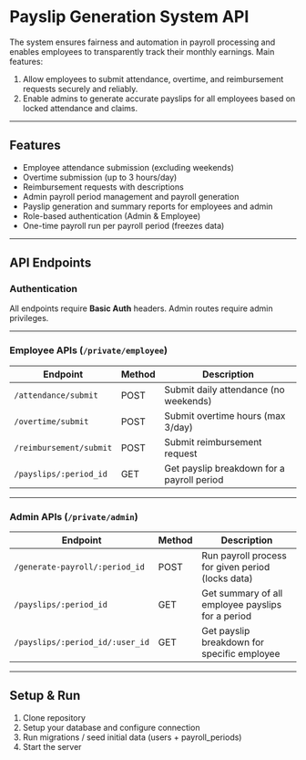 # Payslip Generation System API

The system ensures fairness and automation in payroll processing and enables employees to transparently track their monthly earnings. Main features:
1. Allow employees to submit attendance, overtime, and reimbursement requests securely and reliably.
2. Enable admins to generate accurate payslips for all employees based on locked attendance and claims.


---

## Features

- Employee attendance submission (excluding weekends)
- Overtime submission (up to 3 hours/day)
- Reimbursement requests with descriptions
- Admin payroll period management and payroll generation
- Payslip generation and summary reports for employees and admin
- Role-based authentication (Admin & Employee)
- One-time payroll run per payroll period (freezes data)

---

## API Endpoints

### Authentication

All endpoints require **Basic Auth** headers. Admin routes require admin privileges.

---

### Employee APIs (`/private/employee`)

| Endpoint                      | Method | Description                            |
|-------------------------------|--------|------------------------------------|
| `/attendance/submit`          | POST   | Submit daily attendance (no weekends) |
| `/overtime/submit`            | POST   | Submit overtime hours (max 3/day)  |
| `/reimbursement/submit`       | POST   | Submit reimbursement request        |
| `/payslips/:period_id`        | GET    | Get payslip breakdown for a payroll period |

---

### Admin APIs (`/private/admin`)

| Endpoint                                 | Method | Description                           |
|------------------------------------------|--------|-----------------------------------|
| `/generate-payroll/:period_id`           | POST   | Run payroll process for given period (locks data) |
| `/payslips/:period_id`                   | GET    | Get summary of all employee payslips for a period |
| `/payslips/:period_id/:user_id`          | GET    | Get payslip breakdown for specific employee |

---

## Setup & Run
1. Clone repository
2. Setup your database and configure connection
3. Run migrations / seed initial data (users + payroll_periods)
4. Start the server

